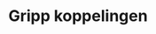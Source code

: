 ---
title: Gripp koppelingen
key: gripp
image: /images/@stock/Logos/gripp-koppelingen.png
link_to: /koppelingen/gripp
klass: crm
layout: koppelingen
referral-url: 
---